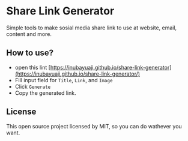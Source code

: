 # Share Link Generator

Simple tools to make sosial media share link to use at website, email, content and more.

## How to use?
- open this lint [https://inubayuaji.github.io/share-link-generator](https://inubayuaji.github.io/share-link-generator/)
- Fill input field for `Title`, `Link`, and `Image`
- Click `Generate`
- Copy the generated link.

## License
This open source project licensed by MIT, so you can do wathever you want.